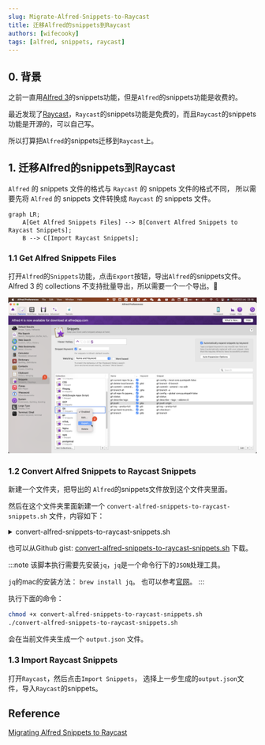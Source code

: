 ```yaml
---
slug: Migrate-Alfred-Snippets-to-Raycast
title: 迁移Alfred的snippets到Raycast
authors: [wifecooky]
tags: [alfred, snippets, raycast]
---
```


## 0. 背景

之前一直用[Alfred 3](https://www.alfredapp.com/)的snippets功能，但是`Alfred`的snippets功能是收费的。

最近发现了[Raycast](https://www.raycast.com/)，`Raycast`的snippets功能是免费的，而且`Raycast`的snippets功能是开源的，可以自己写。

所以打算把`Alfred`的snippets迁移到`Raycast`上。

## 1. 迁移Alfred的snippets到Raycast

`Alfred` 的 snippets 文件的格式与 `Raycast` 的 snippets 文件的格式不同，
所以需要先将 `Alfred` 的 snippets 文件转换成 `Raycast` 的 snippets 文件。

```mermaid
graph LR;
    A[Get Alfred Snippets Files] --> B[Convert Alfred Snippets to Raycast Snippets];
    B --> C[Import Raycast Snippets];
```

### 1.1 Get Alfred Snippets Files

打开`Alfred`的`Snippets`功能，点击`Export`按钮，导出`Alfred`的snippets文件。
Alfred 3 的 collections 不支持批量导出，所以需要一个一个导出。:dog:

![img](export-alfred-snippets.png)

### 1.2 Convert Alfred Snippets to Raycast Snippets

新建一个文件夹，把导出的 `Alfred`的snippets文件放到这个文件夹里面。

然后在这个文件夹里面新建一个 `convert-alfred-snippets-to-raycast-snippets.sh` 文件，内容如下：

<details><summary>convert-alfred-snippets-to-raycast-snippets.sh</summary>

```bash
#!/bin/sh -e
# Script for converting Alfred snippets to Raycast snippets
# Usage: chmod +x convert-alfred-snippets-to-raycast-snippets.sh; ./convert-alfred-snippets-to-raycast-snippets.sh
# NOTE: Install jq before running this script

# List up all *.alfredsnippets files and rename them to *.zip
for file in *.alfredsnippets; do
    mv "$file" "${file%.alfredsnippets}.zip"
done

# Unzip all *.zip files and get the folders name
for file in *.zip; do
    unzip -o "$file" # -o: overwrite existing files without prompting
done


# Merge all *.json files to one file for Raycast snippets
jq -s 'map(.alfredsnippet | {name, keyword, text: .snippet})' *.json > ./output.json

# Clean up all files except output.json
for file in *.json; do
    if [ "$file" = "output.json" ]; then
        continue
    fi
    rm "$file"
done

for file in *.zip; do
    rm "$file"
done

for file in *.plist; do
    rm "$file"
done

# You can now import the output.json file to Raycast

echo "Done! 🎉 You can now import the output.json file to Raycast -> Import Snippets"
```
</details>

也可以从Github gist: [convert-alfred-snippets-to-raycast-snippets.sh](https://gist.github.com/wifecooky/399dd58809778286c857566d8c93b937) 下载。

:::note
该脚本执行需要先安装`jq`，`jq`是一个命令行下的`JSON`处理工具。

`jq`的mac的安装方法： `brew install jq`。
也可以参考[官网](https://stedolan.github.io/jq/download/)。
:::

执行下面的命令：

```bash
chmod +x convert-alfred-snippets-to-raycast-snippets.sh
./convert-alfred-snippets-to-raycast-snippets.sh
```

会在当前文件夹生成一个 `output.json` 文件。

### 1.3 Import Raycast Snippets

打开`Raycast`，然后点击`Import Snippets`，
选择上一步生成的`output.json`文件，导入`Raycast`的snippets。

## Reference

[Migrating Alfred Snippets to Raycast](https://xavd.id/blog/post/migrating-alfred-snippets-to-raycast/)
